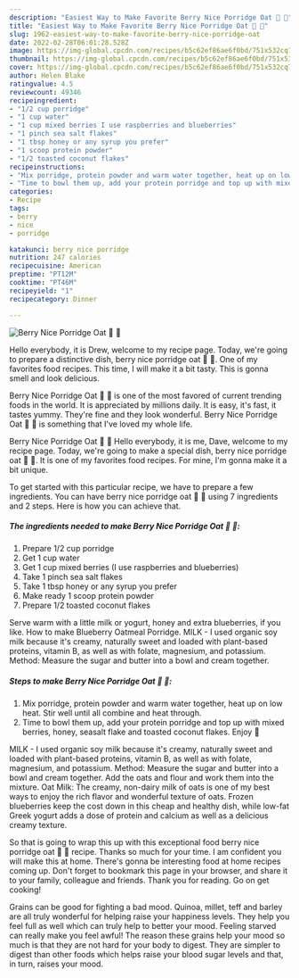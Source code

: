 ```yaml
---
description: "Easiest Way to Make Favorite Berry Nice Porridge Oat 🥣 🍓"
title: "Easiest Way to Make Favorite Berry Nice Porridge Oat 🥣 🍓"
slug: 1962-easiest-way-to-make-favorite-berry-nice-porridge-oat
date: 2022-02-28T06:01:28.528Z
image: https://img-global.cpcdn.com/recipes/b5c62ef86ae6f0bd/751x532cq70/berry-nice-porridge-oat-🥣-🍓-recipe-main-photo.jpg
thumbnail: https://img-global.cpcdn.com/recipes/b5c62ef86ae6f0bd/751x532cq70/berry-nice-porridge-oat-🥣-🍓-recipe-main-photo.jpg
cover: https://img-global.cpcdn.com/recipes/b5c62ef86ae6f0bd/751x532cq70/berry-nice-porridge-oat-🥣-🍓-recipe-main-photo.jpg
author: Helen Blake
ratingvalue: 4.5
reviewcount: 49346
recipeingredient:
- "1/2 cup porridge"
- "1 cup water"
- "1 cup mixed berries I use raspberries and blueberries"
- "1 pinch sea salt flakes"
- "1 tbsp honey or any syrup you prefer"
- "1 scoop protein powder"
- "1/2 toasted coconut flakes"
recipeinstructions:
- "Mix porridge, protein powder and warm water together, heat up on low heat. Stir well until all combine and heat through."
- "Time to bowl them up, add your protein porridge and top up with mixed berries, honey, seasalt flake and toasted coconut flakes. Enjoy 💛"
categories:
- Recipe
tags:
- berry
- nice
- porridge

katakunci: berry nice porridge 
nutrition: 247 calories
recipecuisine: American
preptime: "PT12M"
cooktime: "PT46M"
recipeyield: "1"
recipecategory: Dinner

---
```



![Berry Nice Porridge Oat 🥣 🍓](https://img-global.cpcdn.com/recipes/b5c62ef86ae6f0bd/751x532cq70/berry-nice-porridge-oat-🥣-🍓-recipe-main-photo.jpg)

Hello everybody, it is Drew, welcome to my recipe page. Today, we're going to prepare a distinctive dish, berry nice porridge oat 🥣 🍓. One of my favorites food recipes. This time, I will make it a bit tasty. This is gonna smell and look delicious.

Berry Nice Porridge Oat 🥣 🍓 is one of the most favored of current trending foods in the world. It is appreciated by millions daily. It is easy, it's fast, it tastes yummy. They're fine and they look wonderful. Berry Nice Porridge Oat 🥣 🍓 is something that I've loved my whole life.

Berry Nice Porridge Oat 🥣 🍓 Hello everybody, it is me, Dave, welcome to my recipe page. Today, we&#39;re going to make a special dish, berry nice porridge oat 🥣 🍓. It is one of my favorites food recipes. For mine, I&#39;m gonna make it a bit unique.


To get started with this particular recipe, we have to prepare a few ingredients. You can have berry nice porridge oat 🥣 🍓 using 7 ingredients and 2 steps. Here is how you can achieve that.

<!--inarticleads1-->

##### The ingredients needed to make Berry Nice Porridge Oat 🥣 🍓:

1. Prepare 1/2 cup porridge
1. Get 1 cup water
1. Get 1 cup mixed berries (I use raspberries and blueberries)
1. Take 1 pinch sea salt flakes
1. Take 1 tbsp honey or any syrup you prefer
1. Make ready 1 scoop protein powder
1. Prepare 1/2 toasted coconut flakes


Serve warm with a little milk or yogurt, honey and extra blueberries, if you like. How to make Blueberry Oatmeal Porridge. MILK - I used organic soy milk because it&#39;s creamy, naturally sweet and loaded with plant-based proteins, vitamin B, as well as with folate, magnesium, and potassium. Method: Measure the sugar and butter into a bowl and cream together. 

<!--inarticleads2-->

##### Steps to make Berry Nice Porridge Oat 🥣 🍓:

1. Mix porridge, protein powder and warm water together, heat up on low heat. Stir well until all combine and heat through.
1. Time to bowl them up, add your protein porridge and top up with mixed berries, honey, seasalt flake and toasted coconut flakes. Enjoy 💛


MILK - I used organic soy milk because it&#39;s creamy, naturally sweet and loaded with plant-based proteins, vitamin B, as well as with folate, magnesium, and potassium. Method: Measure the sugar and butter into a bowl and cream together. Add the oats and flour and work them into the mixture. Oat Milk: The creamy, non-dairy milk of oats is one of my best ways to enjoy the rich flavor and wonderful texture of oats. Frozen blueberries keep the cost down in this cheap and healthy dish, while low-fat Greek yogurt adds a dose of protein and calcium as well as a delicious creamy texture. 

So that is going to wrap this up with this exceptional food berry nice porridge oat 🥣 🍓 recipe. Thanks so much for your time. I am confident you will make this at home. There's gonna be interesting food at home recipes coming up. Don't forget to bookmark this page in your browser, and share it to your family, colleague and friends. Thank you for reading. Go on get cooking!

Grains can be good for fighting a bad mood. Quinoa, millet, teff and barley are all truly wonderful for helping raise your happiness levels. They help you feel full as well which can truly help to better your mood. Feeling starved can really make you feel awful! The reason these grains help your mood so much is that they are not hard for your body to digest. They are simpler to digest than other foods which helps raise your blood sugar levels and that, in turn, raises your mood.
